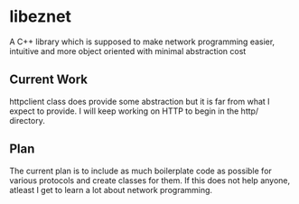 # libeznet
A C++ library which is supposed to make network programming easier, intuitive and more object oriented with minimal abstraction cost

## Current Work
httpclient class does provide some abstraction but it is far from what I expect to provide. I will keep working on HTTP to begin in the http/ directory.

## Plan
The current plan is to include as much boilerplate code as possible for various protocols and create classes for them. If this does not help anyone, atleast I get to learn a lot about network programming.
